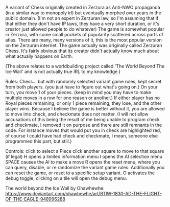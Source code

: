 A variant of Chess originally created in Zerzura as Anti-NWO propaganda (in a similar way to monopoly irl) but eventually morphed over years in the public domain. (I'm not an expert in Zerzuran law, so I'm assuming that if that either they don't have IP laws, they have a very short duration, or it's creator just allowed people to do whatever)
The game is somewhat popular in Zerzura, with some small pockets of popularity scattered across parts of atlas. There are many, many versions of it, this is the most popular version on the Zerzuran internet.
The game actually was originally called Zerzuran Chess. It's fairly obvious that its creator didn't actually know much about what actually happens on Earth.

(The above relates to a worldbuilding project called 'The World Beyond The Ice Wall' and is not actually true IRL to my knowledge.)


Rules:
Chess... but with randomly selected variant game rules, kept secret from both players. (you just have to figure out what's going on.)
On your turn, you move 1 of your pieces. (keep in mind you may have to make multiple moves in a row for one reason or another.)
If either player has no Royal pieces remaining, or only 1 piece remaining, they lose, and the other player wins.
Because I believe the game is better without it, you are allowed to move into check, and checkmate does not matter. (I will not allow accusations of this being the result of me being unable to program check and checkmate, I removed it on purpose and there are still remnants in the code. For instance moves that would put you in check are highlighted red, of course I could have had check and checkmate, I mean, someone else programmed this part, but still.)


Controls:
click to select a Piece
click another square to move to that square (if legal)
H opens a limited information menu
I opens the AI selection menu
SPACE causes the AI to make a move
R opens the reset menu, where you can query, disable, or re randomize the variant game rules. Additionally you can reset the game, or reset to a specific setup variant.
O activates the debug toggle, clicking on a tile will open the debug menu.

The world beyond the Ice Wall by Ohawhewhe: https://www.deviantart.com/ohawhewhe/art/BTIW-1830-AD-THE-FLIGHT-OF-THE-EAGLE-948996288
